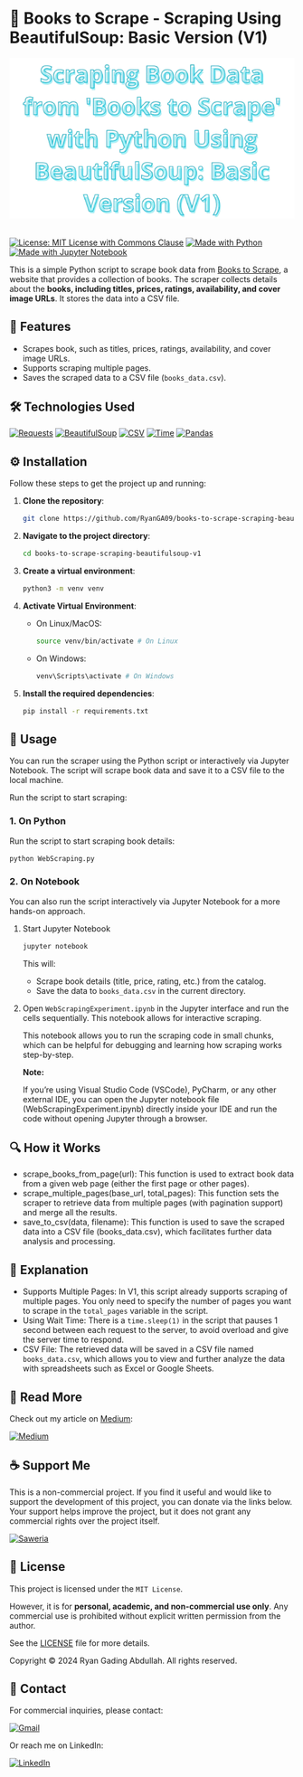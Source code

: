 # 📘 Books to Scrape - Scraping Using BeautifulSoup: Basic Version (V1)

<div align="center">
   <img src="images/titles-picture-logo.png" alt="Scraping Book Data from Books to Scrape">
</div>

</br>

[![License: MIT License with Commons Clause](https://img.shields.io/badge/license-MIT%20License%20with%20Commons%20Clause-blue?style=for-the-badge)](LICENSE) [![Made with Python](https://img.shields.io/badge/Made%20with-Python-3776AB?logo=python&style=for-the-badge)](https://www.python.org/) [![Made with Jupyter Notebook](https://img.shields.io/badge/Made%20with-Jupyter%20Notebook-orange?logo=jupyter&style=for-the-badge)](https://jupyter.org/)

This is a simple Python script to scrape book data from [Books to Scrape](https://books.toscrape.com/), a website that provides a collection of books. The scraper collects details about the **books, including titles, prices, ratings, availability, and cover image URLs**. It stores the data into a CSV file.

## 🚀 Features

- Scrapes book, such as titles, prices, ratings, availability, and cover image URLs.
- Supports scraping multiple pages.
- Saves the scraped data to a CSV file (`books_data.csv`).

## 🛠️ Technologies Used

[![Requests](https://img.shields.io/badge/Requests-HTTP%20Requests-blue?logo=requests&style=for-the-badge)](https://docs.python-requests.org/)
[![BeautifulSoup](https://img.shields.io/badge/BeautifulSoup-HTML%20Parsing-brightgreen?logo=beautifulsoup&style=for-the-badge)](https://www.crummy.com/software/BeautifulSoup/)
[![CSV](https://img.shields.io/badge/CSV-File%20Handling-lightgrey?style=for-the-badge)](https://docs.python.org/3/library/csv.html)
[![Time](https://img.shields.io/badge/Time-Request%20Delay-yellow?style=for-the-badge)](https://docs.python.org/3/library/time.html)
[![Pandas](https://img.shields.io/badge/Pandas-Data%20Preview-black?logo=pandas&style=for-the-badge)](https://pandas.pydata.org/)

## ⚙️ Installation

Follow these steps to get the project up and running:

1. **Clone the repository**:

   ```bash
   git clone https://github.com/RyanGA09/books-to-scrape-scraping-beautifulsoup-v1.git
   ```

2. **Navigate to the project directory**:

   ```bash
   cd books-to-scrape-scraping-beautifulsoup-v1
   ```

3. **Create a virtual environment**:

   ```bash
   python3 -m venv venv
   ```

4. **Activate Virtual Environment**:

   - On Linux/MacOS:

     ```bash
     source venv/bin/activate # On Linux
     ```

   - On Windows:

     ```bash
     venv\Scripts\activate # On Windows
     ```

5. **Install the required dependencies**:

   ```bash
   pip install -r requirements.txt
   ```

## 🧪 Usage

You can run the scraper using the Python script or interactively via Jupyter Notebook. The script will scrape book data and save it to a CSV file to the local machine.

Run the script to start scraping:

### 1. On Python

Run the script to start scraping book details:

```bash
python WebScraping.py
```

### 2. On Notebook

You can also run the script interactively via Jupyter Notebook for a more hands-on approach.

1. Start Jupyter Notebook

   ```bash
   jupyter notebook
   ```

   This will:

   - Scrape book details (title, price, rating, etc.) from the catalog.
   - Save the data to `books_data.csv` in the current directory.

2. Open `WebScrapingExperiment.ipynb` in the Jupyter interface and run the cells sequentially. This notebook allows for interactive scraping.

   This notebook allows you to run the scraping code in small chunks, which can be helpful for debugging and learning how scraping works step-by-step.

   **Note:**

   If you’re using Visual Studio Code (VSCode), PyCharm, or any other external IDE, you can open the Jupyter notebook file (WebScrapingExperiment.ipynb) directly inside your IDE and run the code without opening Jupyter through a browser.

## 🔍 How it Works

- scrape_books_from_page(url): This function is used to extract book data from a given web page (either the first page or other pages).
- scrape_multiple_pages(base_url, total_pages): This function sets the scraper to retrieve data from multiple pages (with pagination support) and merge all the results.
- save_to_csv(data, filename): This function is used to save the scraped data into a CSV file (books_data.csv), which facilitates further data analysis and processing.

## 📌 Explanation

- Supports Multiple Pages: In V1, this script already supports scraping of multiple pages. You only need to specify the number of pages you want to scrape in the `total_pages` variable in the script.
- Using Wait Time: There is a `time.sleep(1)` in the script that pauses 1 second between each request to the server, to avoid overload and give the server time to respond.
- CSV File: The retrieved data will be saved in a CSV file named `books_data.csv`, which allows you to view and further analyze the data with spreadsheets such as Excel or Google Sheets.

## 📖 Read More

Check out my article on [Medium](https://medium.com/@ryangadingabdullah):

[![Medium](https://img.shields.io/badge/Medium-Article-000000?logo=medium&style=for-the-badge)](https://medium.com/@ryangadingabdullah/scraping-book-data-from-books-to-scrape-with-python-using-beautifulsoup-basic-version-v1-29eb974a2384)

## ☕ Support Me

This is a non-commercial project. If you find it useful and would like to support the development of this project, you can donate via the links below. Your support helps improve the project, but it does not grant any commercial rights over the project itself.

[![Saweria](https://img.shields.io/badge/Saweria-Support-orange?logo=saweria&style=for-the-badge)](https://saweria.co/RyanGA09)

<!-- [![PayPal](https://img.shields.io/badge/PayPal-Donate-00457C?logo=paypal&style=for-the-badge)](https://www.paypal.me/ryangading) -->

## 📜 License

This project is licensed under the `MIT License`.

However, it is for **personal, academic, and non-commercial use only**. Any commercial use is prohibited without explicit written permission from the author.

See the [LICENSE](LICENSE) file for more details.

Copyright &copy; 2024 Ryan Gading Abdullah. All rights reserved.

## 📧 Contact

For commercial inquiries, please contact:

[![Gmail](https://img.shields.io/badge/Gmail-Contact-D14836?logo=gmail&style=for-the-badge)](mailto:ryangadinga90@gmail.com)

Or reach me on LinkedIn:

[![LinkedIn](https://img.shields.io/badge/LinkedIn-Connect-blue?logo=linkedin&style=for-the-badge)](https://www.linkedin.com/in/ryan-gading-abdullah/)
